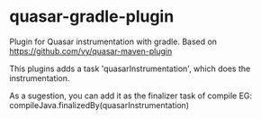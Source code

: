 # quasar-gradle-plugin
Plugin for Quasar instrumentation with gradle. Based on https://github.com/vy/quasar-maven-plugin

This plugins adds a task 'quasarInstrumentation', which does the instrumentation.


As a sugestion, you can add it as the finalizer task of compile
EG: compileJava.finalizedBy(quasarInstrumentation)


